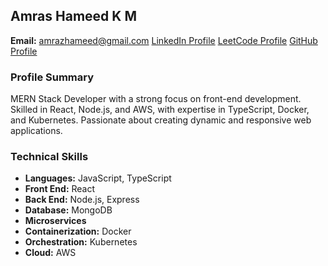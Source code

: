 ## Amras Hameed K M
 **Email:** amrazhameed@gmail.com [LinkedIn Profile](https://www.linkedin.com/in/amras-hameed-17179b29b/) [LeetCode Profile](https://leetcode.com/u/Amras_Hameed/)  [GitHub Profile](https://github.com/AmrasHameed) 

### Profile Summary
MERN Stack Developer with a strong focus on front-end development. Skilled in React, Node.js, and AWS, with expertise in TypeScript, Docker, and Kubernetes. Passionate about creating dynamic and responsive web applications.

### Technical Skills
- **Languages:** JavaScript, TypeScript
- **Front End:** React
- **Back End:** Node.js, Express
- **Database:** MongoDB
- **Microservices**
- **Containerization:** Docker
- **Orchestration:** Kubernetes
- **Cloud:** AWS




